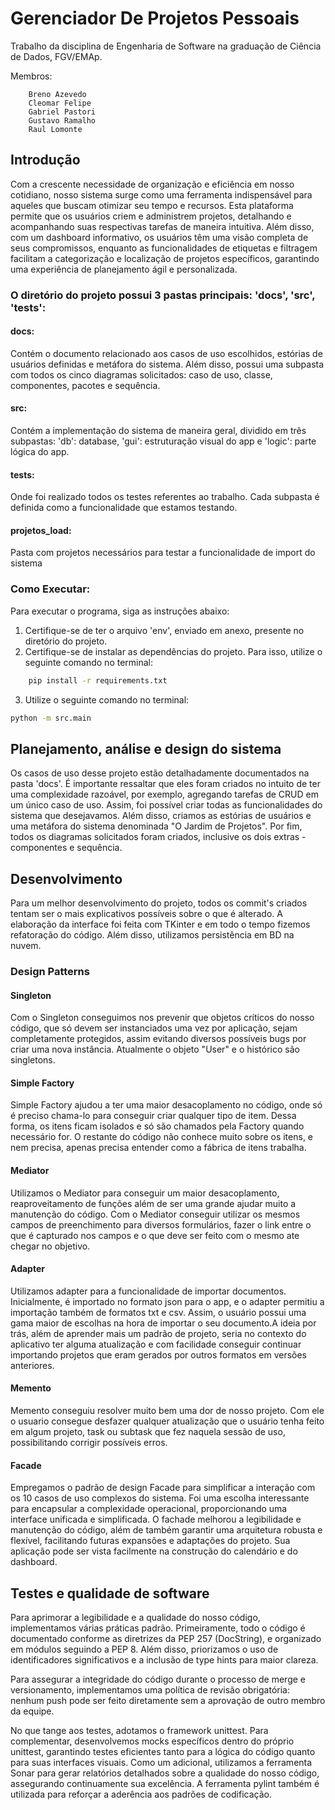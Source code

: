 # Gerenciador De Projetos Pessoais
Trabalho da disciplina de Engenharia de Software na graduação de Ciência de Dados, FGV/EMAp.

Membros:
```
    Breno Azevedo
    Cleomar Felipe    
    Gabriel Pastori
    Gustavo Ramalho
    Raul Lomonte
```

## Introdução
Com a crescente necessidade de organização e eficiência em nosso cotidiano, nosso sistema surge como uma ferramenta indispensável para aqueles que buscam otimizar seu tempo e recursos. Esta plataforma permite que os usuários criem e administrem projetos, detalhando e acompanhando suas respectivas tarefas de maneira intuitiva. Além disso, com um dashboard informativo, os usuários têm uma visão completa de seus compromissos, enquanto as funcionalidades de etiquetas e filtragem facilitam a categorização e localização de projetos específicos, garantindo uma experiência de planejamento ágil e personalizada.

### O diretório do projeto possui 3 pastas principais: 'docs', 'src', 'tests':

#### docs:
Contém o documento relacionado aos casos de uso escolhidos, estórias de usuários definidas e metáfora do sistema. Além disso, possui uma subpasta com todos os cinco diagramas solicitados: caso de uso, classe, componentes, pacotes e sequência.

#### src:
Contém a implementação do sistema de maneira geral, dividido em três subpastas: 'db': database, 'gui': estruturação visual do app e 'logic': parte lógica do app.

#### tests:
Onde foi realizado todos os testes referentes ao trabalho. Cada subpasta é definida como a funcionalidade que estamos testando.

#### projetos_load:
Pasta com projetos necessários para testar a funcionalidade de import do sistema

### Como Executar:

Para executar o programa, siga as instruções abaixo:

1. Certifique-se de ter o arquivo 'env', enviado em anexo, presente no diretório do projeto.
2. Certifique-se de instalar as dependências do projeto. Para isso, utilize o seguinte comando no terminal:

```bash
    pip install -r requirements.txt
```

3. Utilize o seguinte comando no terminal:

```bash
python -m src.main
```

## Planejamento, análise e design do sistema
Os casos de uso desse projeto estão detalhadamente documentados na pasta 'docs'. É importante ressaltar que eles foram criados no intuito de ter uma complexidade razoável, por exemplo, agregando tarefas de CRUD em um único caso de uso. Assim, foi possível criar todas as funcionalidades do sistema que desejavamos. Além disso, criamos as estórias de usuários e uma metáfora do sistema denominada "O Jardim de Projetos". Por fim, todos os diagramas solicitados foram criados, inclusive os dois extras - componentes e sequência.

## Desenvolvimento

Para um melhor desenvolvimento do projeto, todos os commit's criados tentam ser o mais explicativos possíveis sobre o que é alterado. A elaboração da interface foi feita com TKinter e em todo o tempo fizemos refatoração do código. Além disso, utilizamos persistência em BD na nuvem.


### Design Patterns

#### Singleton
Com o Singleton conseguimos nos prevenir que objetos críticos do nosso código, que só devem ser instanciados uma vez por aplicação, sejam completamente protegidos, assim evitando diversos possíveis bugs por criar uma nova instância. Atualmente o objeto "User" e o histórico são singletons.

#### Simple Factory
Simple Factory ajudou a ter uma maior desacoplamento no código, onde só é preciso chama-lo para conseguir criar qualquer tipo de item. Dessa forma, os itens ficam isolados e só são chamados pela Factory quando necessário for. O restante do código não conhece muito sobre os itens, e nem precisa, apenas precisa entender como a fábrica de itens trabalha. 

#### Mediator

Utilizamos o Mediator para conseguir um maior desacoplamento, reaproveitamento de funções além de ser uma grande ajudar muito a manutenção do código. Com o Mediator conseguir utilizar os mesmos campos de preenchimento para diversos formulários, fazer o link entre o que é capturado nos campos e o que deve ser feito com o mesmo ate chegar no objetivo. 

#### Adapter

Utilizamos adapter para a funcionalidade de importar documentos. Inicialmente, é importado no formato json para o app, e o adapter permitiu a importação também de formatos txt e csv. Assim, o usuário possui uma gama maior de escolhas na hora de importar o seu documento.A ideia por trás, além de aprender mais um padrão de projeto, seria no contexto do aplicativo ter alguma atualização e com facilidade conseguir continuar importando projetos que eram gerados por outros formatos em versões anteriores. 

#### Memento
Memento conseguiu resolver muito bem uma dor de nosso projeto. Com ele o usuario consegue desfazer qualquer atualização que o usuário tenha feito em algum projeto, task ou subtask que fez naquela sessão de uso, possibilitando corrigir possíveis erros. 

#### Facade

Empregamos o padrão de design Facade para simplificar a interação com os 10 casos de uso complexos do sistema. Foi uma escolha interessante para encapsular a complexidade operacional, proporcionando uma interface unificada e simplificada. O fachade melhorou a legibilidade e manutenção do código, além de também garantir uma arquitetura robusta e flexível, facilitando futuras expansões e adaptações do projeto. Sua aplicação pode ser vista facilmente na construção do calendário e do dashboard.


## Testes e qualidade de software

Para aprimorar a legibilidade e a qualidade do nosso código, implementamos várias práticas padrão. Primeiramente, todo o código é documentado conforme as diretrizes da PEP 257 (DocString), e organizado em módulos seguindo a PEP 8. Além disso, priorizamos o uso de identificadores significativos e a inclusão de type hints para maior clareza.

Para assegurar a integridade do código durante o processo de merge e versionamento, implementamos uma política de revisão obrigatória: nenhum push pode ser feito diretamente sem a aprovação de outro membro da equipe.

No que tange aos testes, adotamos o framework unittest. Para complementar, desenvolvemos mocks específicos dentro do próprio unittest, garantindo testes eficientes tanto para a lógica do código quanto para suas interfaces visuais. Como um adicional, utilizamos a ferramenta Sonar para gerar relatórios detalhados sobre a qualidade do nosso código, assegurando continuamente sua excelência. A ferramenta pylint também é utilizada para reforçar a aderência aos padrões de codificação.
